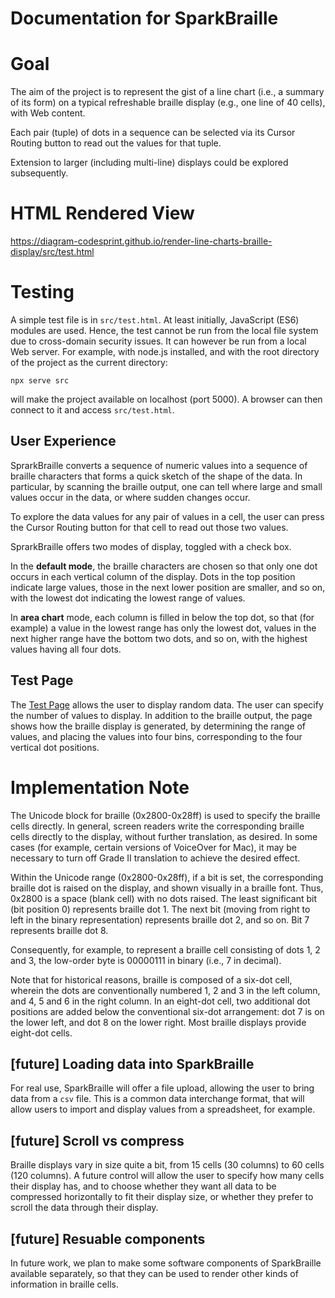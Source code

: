 # Documentation for SparkBraille

# Goal
The aim of the project is to represent the gist of a line chart (i.e., a summary of its form) on a typical refreshable braille display (e.g., one line of 40 cells), with Web content.

Each pair (tuple) of dots in a sequence can be selected via its Cursor Routing button to read out the values for that tuple.

Extension to larger (including multi-line) displays could be explored subsequently.

# HTML Rendered View
https://diagram-codesprint.github.io/render-line-charts-braille-display/src/test.html

# Testing
A simple test file is in `src/test.html`. At least initially, JavaScript (ES6) modules are used. Hence, the test cannot be run from the local file system due to cross-domain security issues. It can however be run from a local Web server. For example, with node.js installed, and with the root directory of the project as the current directory:
```
npx serve src
```
will make the project available on localhost (port 5000). A browser can then connect to it and access `src/test.html`.

## User Experience

SprarkBraille converts a sequence of numeric values into a sequence of braille characters that forms a quick sketch of the shape of the data. In particular, by scanning the braille output, one can tell where large and small values occur in the data, or where sudden changes occur.

To explore the data values for any pair of values in a cell, the user can press the Cursor Routing button for that cell to read out those two values.

SprarkBraille offers two modes of display, toggled with a check box.

In the __default mode__, the braille characters are chosen so that only one dot occurs in each vertical column of the display. Dots in the top position indicate large values, those in the next lower position are smaller, and so on, with the lowest dot indicating the lowest range of values.

In __area chart__ mode, each column is filled in below the top dot, so that (for example) a value in the lowest range has only the lowest dot, values in the next higher range have the bottom two dots, and so on, with the highest values having all four dots.

## Test Page

The [Test Page](https://fizzstudio.github.io/sparkbraille/src/index.html) allows the user to display random data. The user can specify the number of values to display. In addition to the braille output, the page shows how the braille display is generated, by determining the range of values, and placing the values into four bins, corresponding to the four vertical dot positions.


# Implementation Note
The Unicode block for braille (0x2800-0x28ff) is used to specify the braille cells directly. In general, screen readers write the corresponding braille cells directly to the display, without further translation, as desired. In some cases (for example, certain versions of VoiceOver for Mac), it may be necessary to turn off Grade II translation to achieve the desired effect.

Within the Unicode range (0x2800-0x28ff), if a bit is set, the corresponding braille dot is raised on the display, and shown visually in a braille font. Thus, 0x2800 is a space (blank cell) with no dots raised. The least significant bit (bit position 0) represents braille dot 1. The next bit (moving from right to left in the binary representation) represents braille dot 2, and so on. Bit 7 represents braille dot 8.

Consequently, for example, to represent a braille cell consisting of dots 1, 2 and 3, the low-order byte is 00000111 in binary (i.e., 7 in decimal).

Note that for historical reasons, braille is composed of a six-dot cell, wherein the dots are conventionally numbered 1, 2 and 3 in the left column, and 4, 5 and 6 in the right column. In an eight-dot cell, two additional dot positions are added below the conventional six-dot arrangement: dot 7 is on the lower left, and dot 8 on the lower right. Most braille displays provide eight-dot cells.



## [future] Loading data into SparkBraille

For real use, SparkBraille will offer a file upload, allowing the user to bring data from a `csv` file. This is a common data interchange format, that will allow users to import and display values from a spreadsheet, for example.

## [future] Scroll vs compress

Braille displays vary in size quite a bit, from 15 cells (30 columns) to 60 cells (120 columns). A future control will allow the user to specify how many cells their display has, and to choose whether they want all data to be compressed horizontally to fit their display size, or whether they prefer to scroll the data through their display.

## [future] Resuable components

In future work, we plan to make some software components of SparkBraille available separately, so that they can be used to render other kinds of information in braille cells.
